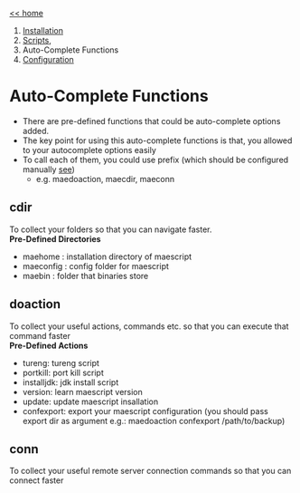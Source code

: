 [<< home](../README.md)
1. [Installation](./INSTALLATION.md)
2. [Scripts](./SCRIPTS.md),
3. Auto-Complete Functions
4. [Configuration](./CONFIGURATION.md)

# Auto-Complete Functions
* There are pre-defined functions that could be auto-complete options added. 
* The key point for using this auto-complete functions is that, you allowed to your autocomplete options easily
* To call each of them, you could use prefix (which should be configured manually [see](./CONFIGURATION.md))
  * e.g. maedoaction, maecdir, maeconn

## cdir
To collect your folders so that you can navigate faster. \
**Pre-Defined Directories** 
* maehome : installation directory of maescript
* maeconfig : config folder for maescript
* maebin : folder that binaries store

## doaction 
To collect your useful actions, commands etc. so that you can execute that command faster \
**Pre-Defined Actions** 
* tureng: tureng script
* portkill: port kill script
* installjdk: jdk install script
* version: learn maescript version
* update: update maescript insallation
* confexport: export your maescript configuration (you should pass export dir as argument e.g.: maedoaction confexport /path/to/backup)

## conn
To collect your useful remote server connection commands so that you can connect  faster
